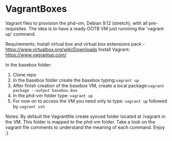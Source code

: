 # VagrantBoxes
Vagrant files to provision the phd-vm, Debian 9.12 (stretch), with all pre-requisites. The idea is to have a ready OOTB VM just runninng the 'vagrant up' command.

Requirements: 
Install virtual box and virtual box extensions pack - https://www.virtualbox.org/wiki/Downloads
Install Vagrant: https://www.vagrantup.com/

In the basebox folder:
<ol>
  <li>Clone repo</li>
  <li>In the basebox folder create the basebox typing:<code>vagrant up</code></li>
  <li>After finish creation of the basebox VM, create a local package:<code>vagrant package --output basebox.box</code></li>
  <li>In the phd-vm folder type: <code>vagrant up</code></li>
  <li>For now on to access the VM you need only to type: <code>vagrant up</code> followed by <code>vagrant ssh</code></li>
</ol>

Notes:
By default the Vagrantfile create synced folder located at /vagrant in the VM. This folder is mapped to the phd-vm folder. 
Take a look on the vagrant file comments to understand the meaning of each command. Enjoy ;)
